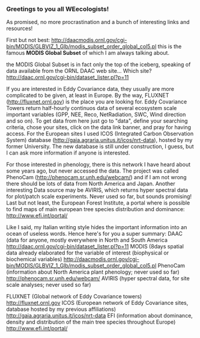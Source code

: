 ### Greetings to you all WEecologists! ###

As promised, no more procrastination and a bunch of interesting links and resources!

First but not best: http://daacmodis.ornl.gov/cgi-bin/MODIS/GLBVIZ_1_Glb/modis_subset_order_global_col5.pl
this is the famous **MODIS Global Subset** of which I am always talking about. 

the MODIS Global Subset is in fact only the top of the iceberg, speaking of data available from the ORNL DAAC web site... Which site? http://daac.ornl.gov/cgi-bin/dataset_lister.pl?p=11

If you are interested in Eddy Covariance data, they usually are more complicated to be given, at least in Europe. By the way, FLUXNET (http://fluxnet.ornl.gov) is the place you are looking for. Eddy Covariance Towers return half-hourly continuos data of several ecosystem scale important variables (GPP, NEE, Reco, NetRadiation, SWC, Wind direction and so on). To get data from here just go to "data", define your searching criteria, chose your sites, click on the data link banner, and pray for having access. For the European sites I used ICOS (Integrated Carbon Observation System) database (http://gaia.agraria.unitus.it/icos/nrt-data), hosted by my former University. The new database is still under construction, I guess, but I can ask more information if anyone is interested.

For those interested in phenology, there is this network I have heard about some years ago, but never accessed the data. The project was called PhenoCam (http://phenocam.sr.unh.edu/webcam/) and if I am not wrong there should be lots of data from North America and Japan.
Another interesting Data source may be AVIRIS, which returns hyper spectral data for plot/patch scale experiments. Never used so far, but sounds promising!
Last but not least, the European Forest Institute, a portal where is possible to find maps of main european tree species distribution and dominance: http://www.efi.int/portal/ 

Like I said, my Italian writing style hides the important information into an ocean of useless words.
Hence here's for you a super summary:
DAAC (data for anyone, mostly everywhere in North and South America
http://daac.ornl.gov/cgi-bin/dataset_lister.pl?p=11
MODIS (8days spatial data already elaborated for the variable of interest (biophysical or biochemical variables)
http://daacmodis.ornl.gov/cgi-bin/MODIS/GLBVIZ_1_Glb/modis_subset_order_global_col5.pl
PhenoCam (information about North America plant phenology; never used so far)
http://phenocam.sr.unh.edu/webcam/
AVIRIS (hyper spectral data, for site scale analyses; never used so far)

FLUXNET (Global network of Eddy Covariance towers)
http://fluxnet.ornl.gov
ICOS (European network of Eddy Covariance sites, database hosted by my previous affiliations)
http://gaia.agraria.unitus.it/icos/nrt-data
EFI (information about dominance, density and distribution of the main tree species throughout Europe)
http://www.efi.int/portal/